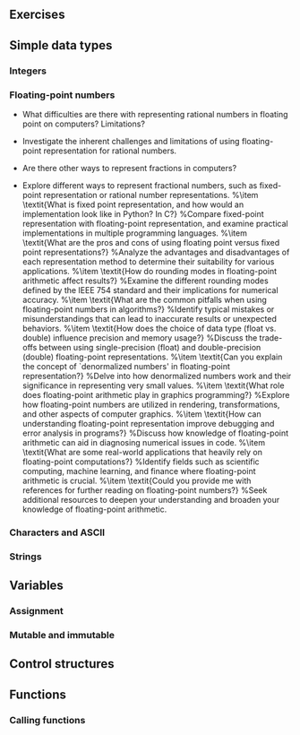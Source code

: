 ## Exercises

## Simple data types

###  Integers

### Floating-point numbers

* What difficulties are there with representing rational numbers in floating point on computers? Limitations?
- Investigate the inherent challenges and limitations of using floating-point representation for rational numbers.
* Are there other ways to represent fractions in computers?
- Explore different ways to represent fractional numbers, such as fixed-point representation or rational number representations.
%\item \textit{What is fixed point representation, and how would an implementation look like in Python? In C?}
%Compare fixed-point representation with floating-point representation, and examine practical implementations in multiple programming languages.
%\item \textit{What are the pros and cons of using floating point versus fixed point representations?}
%Analyze the advantages and disadvantages of each representation method to determine their suitability for various applications.
%\item \textit{How do rounding modes in floating-point arithmetic affect results?}
%Examine the different rounding modes defined by the IEEE 754 standard and their implications for numerical accuracy.
%\item \textit{What are the common pitfalls when using floating-point numbers in algorithms?}
%Identify typical mistakes or misunderstandings that can lead to inaccurate results or unexpected behaviors.
%\item \textit{How does the choice of data type (float vs. double) influence precision and memory usage?}
%Discuss the trade-offs between using single-precision (float) and double-precision (double) floating-point representations.
%\item \textit{Can you explain the concept of `denormalized numbers' in floating-point representation?}
%Delve into how denormalized numbers work and their significance in representing very small values.
%\item \textit{What role does floating-point arithmetic play in graphics programming?}
%Explore how floating-point numbers are utilized in rendering, transformations, and other aspects of computer graphics.
%\item \textit{How can understanding floating-point representation improve debugging and error analysis in programs?}
%Discuss how knowledge of floating-point arithmetic can aid in diagnosing numerical issues in code.
%\item \textit{What are some real-world applications that heavily rely on floating-point computations?}
%Identify fields such as scientific computing, machine learning, and finance where floating-point arithmetic is crucial.
%\item \textit{Could you provide me with references for further reading on floating-point numbers?}
%Seek additional resources to deepen your understanding and broaden your knowledge of floating-point arithmetic.

### Characters and ASCII

### Strings

## Variables

### Assignment

### Mutable and immutable

## Control structures

## Functions
### Calling functions


